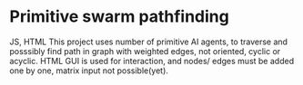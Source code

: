 # Primitive swarm pathfinding
 JS, HTML
 This project uses number of primitive AI agents, to traverse and posssibly find path in graph with weighted edges, not oriented, cyclic or acyclic.
 HTML GUI is used for interaction, and nodes/ edges must be added one by one, matrix input not possible(yet).

